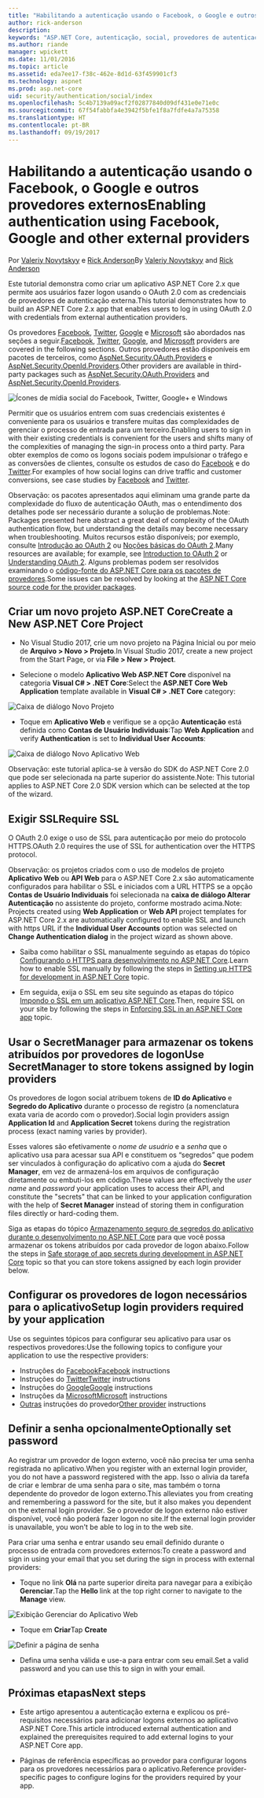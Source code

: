 ```yaml
---
title: "Habilitando a autenticação usando o Facebook, o Google e outros provedores externos"
author: rick-anderson
description: 
keywords: "ASP.NET Core, autenticação, social, provedores de autenticação, Google, Facebook, Twitter, conta da Microsoft"
ms.author: riande
manager: wpickett
ms.date: 11/01/2016
ms.topic: article
ms.assetid: eda7ee17-f38c-462e-8d1d-63f459901cf3
ms.technology: aspnet
ms.prod: asp.net-core
uid: security/authentication/social/index
ms.openlocfilehash: 5c4b7139a09acf2f02877840d09df431e0e71e0c
ms.sourcegitcommit: 67f54fabbfa4e3942f5bfe1f8a7fdfe4a7a75358
ms.translationtype: HT
ms.contentlocale: pt-BR
ms.lasthandoff: 09/19/2017
---
```

# <a name="enabling-authentication-using-facebook-google-and-other-external-providers"></a><span data-ttu-id="390a3-103">Habilitando a autenticação usando o Facebook, o Google e outros provedores externos</span><span class="sxs-lookup"><span data-stu-id="390a3-103">Enabling authentication using Facebook, Google and other external providers</span></span>

<a name=security-authentication-social-logins></a>

<span data-ttu-id="390a3-104">Por [Valeriy Novytskyy](https://github.com/01binary) e [Rick Anderson](https://twitter.com/RickAndMSFT)</span><span class="sxs-lookup"><span data-stu-id="390a3-104">By [Valeriy Novytskyy](https://github.com/01binary) and [Rick Anderson](https://twitter.com/RickAndMSFT)</span></span>

<span data-ttu-id="390a3-105">Este tutorial demonstra como criar um aplicativo ASP.NET Core 2.x que permite aos usuários fazer logon usando o OAuth 2.0 com as credenciais de provedores de autenticação externa.</span><span class="sxs-lookup"><span data-stu-id="390a3-105">This tutorial demonstrates how to build an ASP.NET Core 2.x app that enables users to log in using OAuth 2.0 with credentials from external authentication providers.</span></span>

<span data-ttu-id="390a3-106">Os provedores [Facebook](facebook-logins.md), [Twitter](twitter-logins.md), [Google](google-logins.md) e [Microsoft](microsoft-logins.md) são abordados nas seções a seguir.</span><span class="sxs-lookup"><span data-stu-id="390a3-106">[Facebook](facebook-logins.md), [Twitter](twitter-logins.md), [Google](google-logins.md), and [Microsoft](microsoft-logins.md) providers are covered in the following sections.</span></span> <span data-ttu-id="390a3-107">Outros provedores estão disponíveis em pacotes de terceiros, como [AspNet.Security.OAuth.Providers](https://github.com/aspnet-contrib/AspNet.Security.OAuth.Providers) e [AspNet.Security.OpenId.Providers](https://github.com/aspnet-contrib/AspNet.Security.OpenId.Providers).</span><span class="sxs-lookup"><span data-stu-id="390a3-107">Other providers are available in third-party packages such as [AspNet.Security.OAuth.Providers](https://github.com/aspnet-contrib/AspNet.Security.OAuth.Providers) and [AspNet.Security.OpenId.Providers](https://github.com/aspnet-contrib/AspNet.Security.OpenId.Providers).</span></span>

![Ícones de mídia social do Facebook, Twitter, Google+ e Windows](index/_static/social.png)

<span data-ttu-id="390a3-109">Permitir que os usuários entrem com suas credenciais existentes é conveniente para os usuários e transfere muitas das complexidades de gerenciar o processo de entrada para um terceiro.</span><span class="sxs-lookup"><span data-stu-id="390a3-109">Enabling users to sign in with their existing credentials is convenient for the users and shifts many of the complexities of managing the sign-in process onto a third party.</span></span> <span data-ttu-id="390a3-110">Para obter exemplos de como os logons sociais podem impulsionar o tráfego e as conversões de clientes, consulte os estudos de caso do [Facebook](https://www.facebook.com/unsupportedbrowser) e do [Twitter](https://dev.twitter.com/resources/case-studies).</span><span class="sxs-lookup"><span data-stu-id="390a3-110">For examples of how social logins can drive traffic and customer conversions, see case studies by [Facebook](https://www.facebook.com/unsupportedbrowser) and [Twitter](https://dev.twitter.com/resources/case-studies).</span></span>

<span data-ttu-id="390a3-111">Observação: os pacotes apresentados aqui eliminam uma grande parte da complexidade do fluxo de autenticação OAuth, mas o entendimento dos detalhes pode ser necessário durante a solução de problemas.</span><span class="sxs-lookup"><span data-stu-id="390a3-111">Note: Packages presented here abstract a great deal of complexity of the OAuth authentication flow, but understanding the details may become necessary when troubleshooting.</span></span> <span data-ttu-id="390a3-112">Muitos recursos estão disponíveis; por exemplo, consulte [Introdução ao OAuth 2](https://www.digitalocean.com/community/tutorials/an-introduction-to-oauth-2) ou [Noções básicas do OAuth 2](http://www.bubblecode.net/2016/01/22/understanding-oauth2/).</span><span class="sxs-lookup"><span data-stu-id="390a3-112">Many resources are available; for example, see [Introduction to OAuth 2](https://www.digitalocean.com/community/tutorials/an-introduction-to-oauth-2) or [Understanding OAuth 2](http://www.bubblecode.net/2016/01/22/understanding-oauth2/).</span></span> <span data-ttu-id="390a3-113">Alguns problemas podem ser resolvidos examinando o [código-fonte do ASP.NET Core para os pacotes de provedores](https://github.com/aspnet/Security/tree/dev/src).</span><span class="sxs-lookup"><span data-stu-id="390a3-113">Some issues can be resolved by looking at the [ASP.NET Core source code for the provider packages](https://github.com/aspnet/Security/tree/dev/src).</span></span>

## <a name="create-a-new-aspnet-core-project"></a><span data-ttu-id="390a3-114">Criar um novo projeto ASP.NET Core</span><span class="sxs-lookup"><span data-stu-id="390a3-114">Create a New ASP.NET Core Project</span></span>

* <span data-ttu-id="390a3-115">No Visual Studio 2017, crie um novo projeto na Página Inicial ou por meio de **Arquivo > Novo > Projeto**.</span><span class="sxs-lookup"><span data-stu-id="390a3-115">In Visual Studio 2017, create a new project from the Start Page, or via **File > New > Project**.</span></span>

* <span data-ttu-id="390a3-116">Selecione o modelo **Aplicativo Web ASP.NET Core** disponível na categoria **Visual C# > .NET Core**:</span><span class="sxs-lookup"><span data-stu-id="390a3-116">Select the **ASP.NET Core Web Application** template available in **Visual C# > .NET Core** category:</span></span>

![Caixa de diálogo Novo Projeto](index/_static/new-project.png)

* <span data-ttu-id="390a3-118">Toque em **Aplicativo Web** e verifique se a opção **Autenticação** está definida como **Contas de Usuário Individuais**:</span><span class="sxs-lookup"><span data-stu-id="390a3-118">Tap **Web Application** and verify **Authentication** is set to **Individual User Accounts**:</span></span>

![Caixa de diálogo Novo Aplicativo Web](index/_static/select-project.png)

<span data-ttu-id="390a3-120">Observação: este tutorial aplica-se à versão do SDK do ASP.NET Core 2.0 que pode ser selecionada na parte superior do assistente.</span><span class="sxs-lookup"><span data-stu-id="390a3-120">Note: This tutorial applies to ASP.NET Core 2.0 SDK version which can be selected at the top of the wizard.</span></span>

## <a name="require-ssl"></a><span data-ttu-id="390a3-121">Exigir SSL</span><span class="sxs-lookup"><span data-stu-id="390a3-121">Require SSL</span></span>

<span data-ttu-id="390a3-122">O OAuth 2.0 exige o uso de SSL para autenticação por meio do protocolo HTTPS.</span><span class="sxs-lookup"><span data-stu-id="390a3-122">OAuth 2.0 requires the use of SSL for authentication over the HTTPS protocol.</span></span>

<span data-ttu-id="390a3-123">Observação: os projetos criados com o uso de modelos de projeto **Aplicativo Web** ou **API Web** para o ASP.NET Core 2.x são automaticamente configurados para habilitar o SSL e iniciados com a URL HTTPS se a opção **Contas de Usuário Individuais** foi selecionada na **caixa de diálogo Alterar Autenticação** no assistente do projeto, conforme mostrado acima.</span><span class="sxs-lookup"><span data-stu-id="390a3-123">Note: Projects created using **Web Application** or **Web API** project templates for ASP.NET Core 2.x are automatically configured to enable SSL and launch with https URL if the **Individual User Accounts** option was selected on **Change Authentication dialog** in the project wizard as shown above.</span></span>

* <span data-ttu-id="390a3-124">Saiba como habilitar o SSL manualmente seguindo as etapas do tópico [Configurando o HTTPS para desenvolvimento no ASP.NET Core](xref:security/https).</span><span class="sxs-lookup"><span data-stu-id="390a3-124">Learn how to enable SSL manually by following the steps in [Setting up HTTPS for development in ASP.NET Core](xref:security/https) topic.</span></span>

* <span data-ttu-id="390a3-125">Em seguida, exija o SSL em seu site seguindo as etapas do tópico [Impondo o SSL em um aplicativo ASP.NET Core](xref:security/enforcing-ssl).</span><span class="sxs-lookup"><span data-stu-id="390a3-125">Then, require SSL on your site by following the steps in [Enforcing SSL in an ASP.NET Core app](xref:security/enforcing-ssl) topic.</span></span>

## <a name="use-secretmanager-to-store-tokens-assigned-by-login-providers"></a><span data-ttu-id="390a3-126">Usar o SecretManager para armazenar os tokens atribuídos por provedores de logon</span><span class="sxs-lookup"><span data-stu-id="390a3-126">Use SecretManager to store tokens assigned by login providers</span></span>

<span data-ttu-id="390a3-127">Os provedores de logon social atribuem tokens de **ID do Aplicativo** e **Segredo do Aplicativo** durante o processo de registro (a nomenclatura exata varia de acordo com o provedor).</span><span class="sxs-lookup"><span data-stu-id="390a3-127">Social login providers assign **Application Id** and **Application Secret** tokens during the registration process (exact naming varies by provider).</span></span>

<span data-ttu-id="390a3-128">Esses valores são efetivamente o *nome de usuário* e a *senha* que o aplicativo usa para acessar sua API e constituem os “segredos” que podem ser vinculados à configuração do aplicativo com a ajuda do **Secret Manager**, em vez de armazená-los em arquivos de configuração diretamente ou embuti-los em código.</span><span class="sxs-lookup"><span data-stu-id="390a3-128">These values are effectively the *user name* and *password* your application uses to access their API, and constitute the "secrets" that can be linked to your application configuration with the help of **Secret Manager** instead of storing them in configuration files directly or hard-coding them.</span></span>

<span data-ttu-id="390a3-129">Siga as etapas do tópico [Armazenamento seguro de segredos do aplicativo durante o desenvolvimento no ASP.NET Core](xref:security/app-secrets) para que você possa armazenar os tokens atribuídos por cada provedor de logon abaixo.</span><span class="sxs-lookup"><span data-stu-id="390a3-129">Follow the steps in [Safe storage of app secrets during development in ASP.NET Core](xref:security/app-secrets) topic so that you can store tokens assigned by each login provider below.</span></span>

## <a name="setup-login-providers-required-by-your-application"></a><span data-ttu-id="390a3-130">Configurar os provedores de logon necessários para o aplicativo</span><span class="sxs-lookup"><span data-stu-id="390a3-130">Setup login providers required by your application</span></span>

<span data-ttu-id="390a3-131">Use os seguintes tópicos para configurar seu aplicativo para usar os respectivos provedores:</span><span class="sxs-lookup"><span data-stu-id="390a3-131">Use the following topics to configure your application to use the respective providers:</span></span>

* <span data-ttu-id="390a3-132">Instruções do [Facebook](facebook-logins.md)</span><span class="sxs-lookup"><span data-stu-id="390a3-132">[Facebook](facebook-logins.md) instructions</span></span>
* <span data-ttu-id="390a3-133">Instruções do [Twitter](twitter-logins.md)</span><span class="sxs-lookup"><span data-stu-id="390a3-133">[Twitter](twitter-logins.md) instructions</span></span>
* <span data-ttu-id="390a3-134">Instruções do [Google](google-logins.md)</span><span class="sxs-lookup"><span data-stu-id="390a3-134">[Google](google-logins.md) instructions</span></span>
* <span data-ttu-id="390a3-135">Instruções da [Microsoft](microsoft-logins.md)</span><span class="sxs-lookup"><span data-stu-id="390a3-135">[Microsoft](microsoft-logins.md) instructions</span></span>
* <span data-ttu-id="390a3-136">[Outras](other-logins.md) instruções do provedor</span><span class="sxs-lookup"><span data-stu-id="390a3-136">[Other provider](other-logins.md) instructions</span></span>

## <a name="optionally-set-password"></a><span data-ttu-id="390a3-137">Definir a senha opcionalmente</span><span class="sxs-lookup"><span data-stu-id="390a3-137">Optionally set password</span></span>

<span data-ttu-id="390a3-138">Ao registrar um provedor de logon externo, você não precisa ter uma senha registrada no aplicativo.</span><span class="sxs-lookup"><span data-stu-id="390a3-138">When you register with an external login provider, you do not have a password registered with the app.</span></span> <span data-ttu-id="390a3-139">Isso o alivia da tarefa de criar e lembrar de uma senha para o site, mas também o torna dependente do provedor de logon externo.</span><span class="sxs-lookup"><span data-stu-id="390a3-139">This alleviates you from creating and remembering a password for the site, but it also makes you dependent on the external login provider.</span></span> <span data-ttu-id="390a3-140">Se o provedor de logon externo não estiver disponível, você não poderá fazer logon no site.</span><span class="sxs-lookup"><span data-stu-id="390a3-140">If the external login provider is unavailable, you won't be able to log in to the web site.</span></span>

<span data-ttu-id="390a3-141">Para criar uma senha e entrar usando seu email definido durante o processo de entrada com provedores externos:</span><span class="sxs-lookup"><span data-stu-id="390a3-141">To create a password and sign in using your email that you set during the sign in process with external providers:</span></span>

* <span data-ttu-id="390a3-142">Toque no link **Olá <email alias>** na parte superior direita para navegar para a exibição **Gerenciar**.</span><span class="sxs-lookup"><span data-stu-id="390a3-142">Tap the **Hello <email alias>** link at the top right corner to navigate to the **Manage** view.</span></span>

![Exibição Gerenciar do Aplicativo Web](index/_static/pass1a.png)

* <span data-ttu-id="390a3-144">Toque em **Criar**</span><span class="sxs-lookup"><span data-stu-id="390a3-144">Tap **Create**</span></span>

![Definir a página de senha](index/_static/pass2a.png)

* <span data-ttu-id="390a3-146">Defina uma senha válida e use-a para entrar com seu email.</span><span class="sxs-lookup"><span data-stu-id="390a3-146">Set a valid password and you can use this to sign in with your email.</span></span>

## <a name="next-steps"></a><span data-ttu-id="390a3-147">Próximas etapas</span><span class="sxs-lookup"><span data-stu-id="390a3-147">Next steps</span></span>

* <span data-ttu-id="390a3-148">Este artigo apresentou a autenticação externa e explicou os pré-requisitos necessários para adicionar logons externos ao aplicativo ASP.NET Core.</span><span class="sxs-lookup"><span data-stu-id="390a3-148">This article introduced external authentication and explained the prerequisites required to add external logins to your ASP.NET Core app.</span></span>

* <span data-ttu-id="390a3-149">Páginas de referência específicas ao provedor para configurar logons para os provedores necessários para o aplicativo.</span><span class="sxs-lookup"><span data-stu-id="390a3-149">Reference provider-specific pages to configure logins for the providers required by your app.</span></span>
